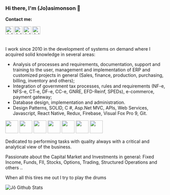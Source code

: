 ### Hi there, I'm (Jo)asimonson 👋

**Contact me:**
<p>
  &nbsp;&nbsp;
  <a target="_blank" href="https://www.linkedin.com/in/jo-araujo/">
    <img align="left" alt="Jo's LinkedIn" width="25px" padding-left="5px" src="https://cdn.jsdelivr.net/npm/simple-icons@v3/icons/linkedin.svg" />
  </a>
  &nbsp;&nbsp;
  <a target="_blank" href="mailto:joasimonson@gmail.com">
    <img align="left" alt="Jo's Gmail" width="25px" src="https://cdn.jsdelivr.net/npm/simple-icons@v3/icons/gmail.svg" />
  </a>
  &nbsp;&nbsp;
  <a target="_blank" href="https://twitter.com/joasimonson">
    <img align="left" alt="Jo's Twitter" width="25px" src="https://cdn.jsdelivr.net/npm/simple-icons@3.0.1/icons/twitter.svg" />
  </a>
  &nbsp;&nbsp;
  <a target="_blank" href="https://t.me/joasimonson">
    <img align="left" alt="Jo's Telegram" width="25px" src="https://cdn.jsdelivr.net/npm/simple-icons@v3/icons/telegram.svg" />
  </a>
</p>
</br>

I work since 2010 in the development of systems on demand where I acquired solid knowledge in several areas:

- Analysis of processes and requirements, documentation, support and training to the user, management and implementation of ERP and customized projects in general (Sales, finance, production, purchasing, billing, inventory and others);
- Integration of government tax processes, rules and requirements (NF-e, NFS-e, CT-e, DF-e, CC-e, GNRE, EFD-Reinf, SPEDs), e-commerce, payment gateway;
- Database design, implementation and administration.
- Design Patterns, SOLID, C #, Asp.Net MVC, APIs, Web Services, Javascript, React Native, Redux, Firebase, Visual Fox Pro 9, Git.

<code><img height="40" src="https://www.vectorlogo.zone/logos/dotnet/dotnet-ar21.svg"></code>
<code><img height="40" src="https://www.vectorlogo.zone/logos/git-scm/git-scm-ar21.svg"></code>
<code><img height="40" src="https://www.vectorlogo.zone/logos/javascript/javascript-ar21.svg"></code>
<code><img height="40" src="https://www.vectorlogo.zone/logos/w3_html5/w3_html5-ar21.svg"></code>
<code><img height="40" src="https://www.vectorlogo.zone/logos/reactjs/reactjs-ar21.svg"></code>
<code><img height="40" src="https://www.vectorlogo.zone/logos/microsoft_azure/microsoft_azure-ar21.svg"></code>
<code><img height="40" src="https://www.vectorlogo.zone/logos/docker/docker-ar21.svg"></code>

<!--
<code><img height="40" src="https://www.vectorlogo.zone/logos/mysql/mysql-ar21.svg"></code>
<code><img height="40" src="https://www.vectorlogo.zone/logos/typescriptlang/typescriptlang-ar21.svg"></code>
<code><img height="40" src="https://www.vectorlogo.zone/logos/kubernetes/kubernetes-ar21.svg"></code>
-->
Dedicated to performing tasks with quality always with a critical and analytical view of the business.


Passionate about the Capital Market and Investments in general: Fixed Income, Funds, FII, Stocks, Options, Trading, Structured Operations and others ..

When all this tires me out I try to play the drums


![Jô Github Stats](https://github-readme-stats.vercel.app/api?username=joasimonson&show_icons=true_color=fff&icon_color=79ff97&text_color=9f9f9f&bg_color=151515)
